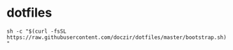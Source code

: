 # dotfiles

`sh -c "$(curl -fsSL https://raw.githubusercontent.com/doczir/dotfiles/master/bootstrap.sh)"`
